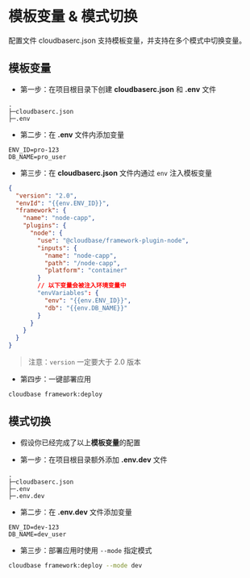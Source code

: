 # 模板变量 & 模式切换

配置文件 cloudbaserc.json 支持模板变量，并支持在多个模式中切换变量。

## 模板变量

* 第一步：在项目根目录下创建 **cloudbaserc.json** 和 **.env** 文件
```
.
├─cloudbaserc.json
├─.env

```
* 第二步：在 **.env** 文件内添加变量
```dotenv
ENV_ID=pro-123
DB_NAME=pro_user
```
* 第三步：在 **cloudbaserc.json** 文件内通过 `env` 注入模板变量
```json
{
  "version": "2.0",
  "envId": "{{env.ENV_ID}}",
  "framework": {
    "name": "node-capp",
    "plugins": {
      "node": {
        "use": "@cloudbase/framework-plugin-node",
        "inputs": {
          "name": "node-capp",
          "path": "/node-capp",
          "platform": "container"
        }
        // 以下变量会被注入环境变量中
        "envVariables": {
          "env": "{{env.ENV_ID}}",
          "db": "{{env.DB_NAME}}"
        }
      }
    }
  }
}
```
> 注意：`version` 一定要大于 2.0 版本

* 第四步：一键部署应用
```sh
cloudbase framework:deploy
```

## 模式切换

* 假设你已经完成了以上**模板变量**的配置

* 第一步：在项目根目录额外添加 **.env.dev** 文件
```
.
├─cloudbaserc.json
├─.env
├─.env.dev
```
* 第二步：在 **.env.dev** 文件添加变量
```dotenv
ENV_ID=dev-123
DB_NAME=dev_user
```
* 第三步：部署应用时使用 `--mode` 指定模式
```sh
cloudbase framework:deploy --mode dev
```




